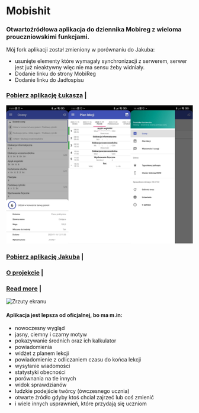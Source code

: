 # Mobishit

### Otwartoźródłowa aplikacja do dziennika Mobireg z wieloma prouczniowskimi funkcjami.


Mój fork aplikacji został zmieniony w porównaniu do Jakuba:
 - usunięte elementy które wymagały synchronizacji z serwerem, serwer jest już nieaktywny więc nie ma sensu żeby widniały.
 - Dodanie linku do strony MobiReg
 - Dodanie linku do Jadłospisu


### <a href="https://github.com/lukaszlukasz0/Mobishit/releases/download/public/mobishit.v2.0.1.apk"><b>Pobierz aplikację Łukasza</b></a> | 

![Zrzuty ekranu](./mobishit201.jpeg?raw=true)



### <a href="https://github.com/jakweg/Mobishit/releases/download/v1.3.6/mobishit-1.3.6.apk"><b>Pobierz aplikację Jakuba</b></a> | 
### [O projekcie](https://jakub.wegrzyn.dev/pl/mobishit/) | 
### [Read more](https://jakub.wegrzyn.dev/mobireg-app/) |

![Zrzuty ekranu](./art.avif?raw=true)

#### Aplikacja jest lepsza od oficjalnej, bo ma m.in:

- nowoczesny wygląd
- jasny, ciemny i czarny motyw
- pokazywanie średnich oraz ich kalkulator
- powiadomienia
- widżet z planem lekcji
- powiadomienie z odliczaniem czasu do końca lekcji
- wysyłanie wiadomości
- statystyki obecności
- porównania na tle innych
- widok sprawdzianów
- ludzkie podejście twórcy (ówczesnego ucznia)
- otwarte źródło gdyby ktoś chciał zajrzeć lub coś zmienić
- i wiele innych usprawnień, które przydają się uczniom
